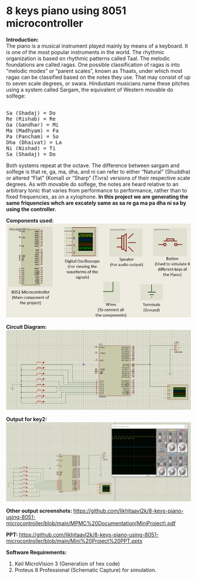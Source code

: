 # 8 keys piano using 8051 microcontroller
 
<b>Introduction:</b><br>
The piano is a musical instrument played mainly by means of a keyboard. It is one of the most popular instruments in the world.
The rhythmic organization is based on rhythmic patterns called Taal. The melodic foundations are called ragas. One possible classification of ragas is into “melodic modes” or “parent scales”, known as Thaats, under which most ragas can be classified based on the notes they use.
That may consist of up to seven scale degrees, or swara. Hindustani musicians name these pitches using a system called Sargam, the equivalent of Western movable do solfege:
<pre> 
Sa (Shadaj) = Do 
Re (Rishab) = Re 
Ga (Gandhar) = Mi 
Ma (Madhyam) = Fa 
Pa (Pancham) = So 
Dha (Dhaivat) = La 
Ni (Nishad) = Ti 
Sa (Shadaj) = Do 
</pre>
Both systems repeat at the octave. The difference between sargam and solfege is that re, ga, ma, dha, and ni can refer to either “Natural” (Shuddha) or altered “Flat” (Komal) or “Sharp” (Tivra) versions of their respective scale degrees. As with movable do solfege, the notes are heard relative to an arbitrary tonic that varies from performance to performance, rather than to fixed frequencies, as on a xylophone. 
<b>In this project we are generating the same friquencies whch are excately same as sa re ga ma pa dha ni sa by using the controller.</b>

<b>Components used:</b><br>
<img src="Screenshots/Picture3.jpg">

<b>Circuit Diagram:</b>
<img src="Screenshots/Picture1.jpg">

<b>Output for key2:</b>
<img src="Screenshots/Picture2.jpg">

<b>Other output screenshots: </b>https://github.com/likhitaavl2k/8-keys-piano-using-8051-microcontroller/blob/main/MPMC%20Documentation(MiniProject).pdf

<b>PPT: </b> https://github.com/likhitaavl2k/8-keys-piano-using-8051-microcontroller/blob/main/Mini%20Project%20PPT.pptx

<b>Software Requirements:</b><br>
1. Keil MicroVision 3 (Generation of hex code)
2. Proteus 8 Professional (Schematic Capture) for simulation.